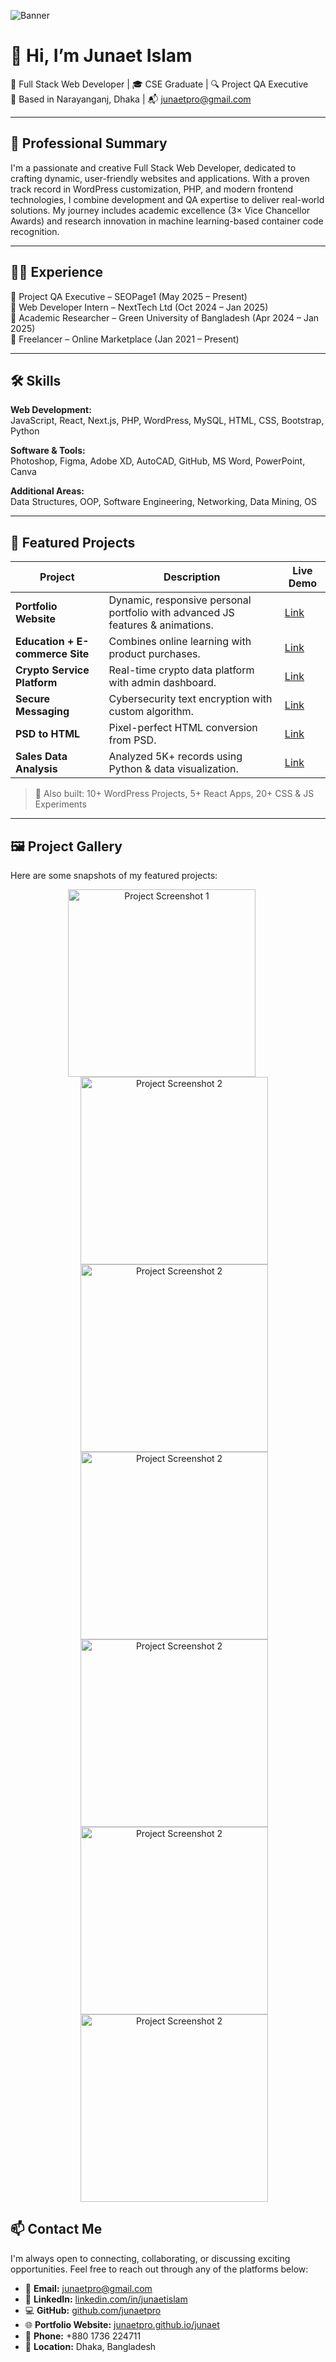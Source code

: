 ![Banner](https://media.licdn.com/dms/image/v2/D4E16AQHxji0uEp7WgQ/profile-displaybackgroundimage-shrink_350_1400/B4EZg2PD_jHoAY-/0/1753256582320?e=1759363200&v=beta&t=YVWr28HNsK0NSenzv-qTVDKIvgQoWuCEUQ567pgZ__s)

# 👋 Hi, I’m Junaet Islam

🎯 Full Stack Web Developer | 🎓 CSE Graduate | 🔍 Project QA Executive  
📍 Based in Narayanganj, Dhaka | 📬 junaetpro@gmail.com

---

## 💼 Professional Summary

I'm a passionate and creative Full Stack Web Developer, dedicated to crafting dynamic, user-friendly websites and applications. With a proven track record in WordPress customization, PHP, and modern frontend technologies, I combine development and QA expertise to deliver real-world solutions. My journey includes academic excellence (3× Vice Chancellor Awards) and research innovation in machine learning-based container code recognition.

---

## 🧑‍💻 Experience

🔹 Project QA Executive – SEOPage1 (May 2025 – Present)  
🔹 Web Developer Intern – NextTech Ltd (Oct 2024 – Jan 2025)  
🔹 Academic Researcher – Green University of Bangladesh (Apr 2024 – Jan 2025)  
🔹 Freelancer – Online Marketplace (Jan 2021 – Present)

--- 
## 🛠️ Skills

**Web Development:**  
JavaScript, React, Next.js, PHP, WordPress, MySQL, HTML, CSS, Bootstrap, Python

**Software & Tools:**  
Photoshop, Figma, Adobe XD, AutoCAD, GitHub, MS Word, PowerPoint, Canva

**Additional Areas:**  
Data Structures, OOP, Software Engineering, Networking, Data Mining, OS

---

## 🚀 Featured Projects

| Project | Description | Live Demo |
|--------|-------------|-----------|
| **Portfolio Website** | Dynamic, responsive personal portfolio with advanced JS features & animations. | [Link](https://junaetpro.github.io/junaet/) |
| **Education + E-commerce Site** | Combines online learning with product purchases. | [Link](https://junaetpro.github.io/Education_Website_with_Ecommerce/) |
| **Crypto Service Platform** | Real-time crypto data platform with admin dashboard. | [Link](https://junaetpro.github.io/Crypto_Service/) |
| **Secure Messaging** | Cybersecurity text encryption with custom algorithm. | [Link](https://junaetpro.github.io/cipher_text/) |
| **PSD to HTML** | Pixel-perfect HTML conversion from PSD. | [Link](https://junaetpro.github.io/PSDtoHTML2/) |
| **Sales Data Analysis** | Analyzed 5K+ records using Python & data visualization. | [Link](https://github.com/junaetpro/Super_shop_sales_data_analysis/blob/main/datamining_project_v2_0.ipynb) |

> 🔧 Also built: 10+ WordPress Projects, 5+ React Apps, 20+ CSS & JS Experiments

---

## 🖼️ Project Gallery

Here are some snapshots of my featured projects:

<p align="center">
  <img src="https://media.licdn.com/dms/image/v2/D4D22AQGPUFLUkvvVaA/feedshare-shrink_800/feedshare-shrink_800/0/1724269767171?e=1756339200&v=beta&t=AXPslF2EtpN7EqDloE6W_lmNEwVKdIAak3gBp3sCslk" alt="Project Screenshot 1" style="margin-right: 20px; height:300px;" />
  <img src="https://media.licdn.com/dms/image/v2/D4D22AQELixf29g2I3w/feedshare-shrink_800/feedshare-shrink_800/0/1724269767862?e=1756339200&v=beta&t=EnSiX8WBs4z661WwsQV2wNdZBMpnftkl2fbwiwXIZok" alt="Project Screenshot 2" style="margin-left: 20px; height:300px; " />
  <img src="https://media.licdn.com/dms/image/v2/D4E22AQEKrUyw-wrTfg/feedshare-shrink_800/feedshare-shrink_800/0/1723751366367?e=1756339200&v=beta&t=m6GcTdr8thDUAMIRZHydnW9X3uYYw_XhrKEKA4gK9sU" alt="Project Screenshot 2" style="margin-left: 20px; height:300px; " />
  <img src="https://media.licdn.com/dms/image/v2/D4E22AQFEO9sDl0_JnQ/feedshare-shrink_2048_1536/feedshare-shrink_2048_1536/0/1723751238065?e=1756339200&v=beta&t=4oOhx1ut9BLJDDn8HCFUl9wYxY04SZ7u5muXXixE4NU" alt="Project Screenshot 2" style="margin-left: 20px; height:300px; " />
  <img src="https://media.licdn.com/dms/image/v2/D4E22AQGxfe0UNNLaqw/feedshare-shrink_800/feedshare-shrink_800/0/1723750932702?e=1756339200&v=beta&t=6u7zg0djuuKqlymWO2Ev8MgBfNR6ndTEfAirUg4Qk8c" alt="Project Screenshot 2" style="margin-left: 20px; height:300px; " />
  <img src="https://media.licdn.com/dms/image/v2/D4E22AQFfegWEXcfSiw/feedshare-shrink_2048_1536/feedshare-shrink_2048_1536/0/1723751165755?e=1756339200&v=beta&t=D8MRAA9d0yAqbFPaaPXBbzBbXAcSUzCcG-MnuMkHKpI" alt="Project Screenshot 2" style="margin-left: 20px; height:300px; " />
  <img src="https://media.licdn.com/dms/image/v2/D4D22AQHctQV9spFFYA/feedshare-shrink_800/feedshare-shrink_800/0/1724269768994?e=1756339200&v=beta&t=SS5o8tHL-JDn6_7uYdLjGAPJDBfc1YwQ_oVACrp5jVQ" alt="Project Screenshot 2" style="margin-left: 20px; height:300px; " />
</p>



## 📫 Contact Me

I'm always open to connecting, collaborating, or discussing exciting opportunities. Feel free to reach out through any of the platforms below:

- 📧 **Email:** [junaetpro@gmail.com](mailto:junaetpro@gmail.com)  
- 💼 **LinkedIn:** [linkedin.com/in/junaetislam](https://www.linkedin.com/in/junaetislam/)  
- 💻 **GitHub:** [github.com/junaetpro](https://github.com/junaetpro)  
- 🌐 **Portfolio Website:** [junaetpro.github.io/junaet](https://junaetpro.github.io/junaet/)  
- 📱 **Phone:** +880 1736 224711  
- 📍 **Location:**  Dhaka, Bangladesh


